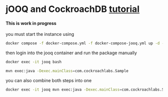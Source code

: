 # jOOQ and CockroachDB [tutorial](https://www.cockroachlabs.com/docs/stable/build-a-java-app-with-cockroachdb-jooq)

#### This is work in progress

you must start the instance using

```bash
docker compose -f docker-compose.yml -f docker-compose-jooq.yml up -d --build
```

then login into the jooq container and run the package manually

```bash
docker exec -it jooq bash
```

```bash
mvn exec:java -Dexec.mainClass=com.cockroachlabs.Sample
```

you can also combine both steps into one

```bash
docker exec -it jooq mvn exec:java -Dexec.mainClass=com.cockroachlabs.Sample
```
